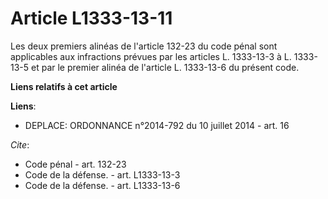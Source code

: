 # Article L1333-13-11

Les deux premiers alinéas de l'article 132-23 du code pénal sont applicables aux infractions prévues par les articles L.
1333-13-3 à L. 1333-13-5 et par le premier alinéa de l'article L. 1333-13-6 du présent code.

**Liens relatifs à cet article**

**Liens**:

  - DEPLACE: ORDONNANCE n°2014-792 du 10 juillet 2014 - art. 16

_Cite_:

  - Code pénal - art. 132-23
  - Code de la défense. - art. L1333-13-3
  - Code de la défense. - art. L1333-13-6

